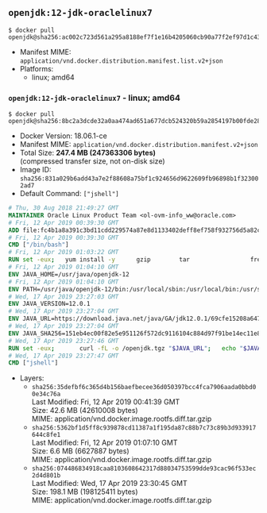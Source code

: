 ## `openjdk:12-jdk-oraclelinux7`

```console
$ docker pull openjdk@sha256:ac002c723d561a295a8188ef7f1e16b4205060cb90a77f2ef97d1c43f6bbaee4
```

-	Manifest MIME: `application/vnd.docker.distribution.manifest.list.v2+json`
-	Platforms:
	-	linux; amd64

### `openjdk:12-jdk-oraclelinux7` - linux; amd64

```console
$ docker pull openjdk@sha256:8bc2a3dcde32a0aa474ad651a677dcb524320b59a2854197b00fde28af2f0630
```

-	Docker Version: 18.06.1-ce
-	Manifest MIME: `application/vnd.docker.distribution.manifest.v2+json`
-	Total Size: **247.4 MB (247363306 bytes)**  
	(compressed transfer size, not on-disk size)
-	Image ID: `sha256:831a029b6add43a7e2f88608a75bf1c924656d9622609fb96898b1f323002ad7`
-	Default Command: `["jshell"]`

```dockerfile
# Thu, 30 Aug 2018 21:49:27 GMT
MAINTAINER Oracle Linux Product Team <ol-ovm-info_ww@oracle.com>
# Fri, 12 Apr 2019 00:39:30 GMT
ADD file:fc4b1a8a391c3bd11cdd229574a87e8d1133402deff8ef758f932756d5a82ca3 in / 
# Fri, 12 Apr 2019 00:39:30 GMT
CMD ["/bin/bash"]
# Fri, 12 Apr 2019 01:03:22 GMT
RUN set -eux; 	yum install -y 		gzip 		tar 				freetype fontconfig 	; 	rm -rf /var/cache/yum
# Fri, 12 Apr 2019 01:04:10 GMT
ENV JAVA_HOME=/usr/java/openjdk-12
# Fri, 12 Apr 2019 01:04:10 GMT
ENV PATH=/usr/java/openjdk-12/bin:/usr/local/sbin:/usr/local/bin:/usr/sbin:/usr/bin:/sbin:/bin
# Wed, 17 Apr 2019 23:27:03 GMT
ENV JAVA_VERSION=12.0.1
# Wed, 17 Apr 2019 23:27:04 GMT
ENV JAVA_URL=https://download.java.net/java/GA/jdk12.0.1/69cfe15208a647278a19ef0990eea691/12/GPL/openjdk-12.0.1_linux-x64_bin.tar.gz
# Wed, 17 Apr 2019 23:27:04 GMT
ENV JAVA_SHA256=151eb4ec00f82e5e951126f572dc9116104c884d97f91be14ec11e85fc2dd626
# Wed, 17 Apr 2019 23:27:46 GMT
RUN set -eux; 		curl -fL -o /openjdk.tgz "$JAVA_URL"; 	echo "$JAVA_SHA256 */openjdk.tgz" | sha256sum -c -; 	mkdir -p "$JAVA_HOME"; 	tar --extract --file /openjdk.tgz --directory "$JAVA_HOME" --strip-components 1; 	rm /openjdk.tgz; 		ln -sfT "$JAVA_HOME" /usr/java/default; 	ln -sfT "$JAVA_HOME" /usr/java/latest; 	for bin in "$JAVA_HOME/bin/"*; do 		base="$(basename "$bin")"; 		[ ! -e "/usr/bin/$base" ]; 		alternatives --install "/usr/bin/$base" "$base" "$bin" 20000; 	done; 		java -Xshare:dump; 		java --version; 	javac --version
# Wed, 17 Apr 2019 23:27:47 GMT
CMD ["jshell"]
```

-	Layers:
	-	`sha256:35defbf6c365d4b156baefbecee36d050397bcc4fca7906aada0bbd00e34c76a`  
		Last Modified: Fri, 12 Apr 2019 00:41:39 GMT  
		Size: 42.6 MB (42610008 bytes)  
		MIME: application/vnd.docker.image.rootfs.diff.tar.gzip
	-	`sha256:5362bf1d5ff8c939878cd11387a1f195da87c88b7c73c89b3d933917644c8fe1`  
		Last Modified: Fri, 12 Apr 2019 01:07:10 GMT  
		Size: 6.6 MB (6627887 bytes)  
		MIME: application/vnd.docker.image.rootfs.diff.tar.gzip
	-	`sha256:074486834918caa8103608642317d88034753599dde93cac96f533ec2d4d801b`  
		Last Modified: Wed, 17 Apr 2019 23:30:45 GMT  
		Size: 198.1 MB (198125411 bytes)  
		MIME: application/vnd.docker.image.rootfs.diff.tar.gzip
